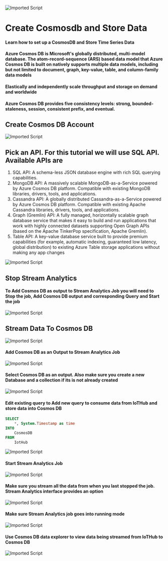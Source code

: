 ![Imported Script](https://github.com/rangv/AzureIoTLabs/blob/master/CosmosDB/images/cosmosdb.jpg "Header Image")
# Create Cosmosdb and Store Data

#### Learn how to set up a CosmosDB and Store Time Series Data

#### Azure Cosmos DB is Microsoft's globally distributed, multi-model database. The atom-record-sequence (ARS) based data model that Azure Cosmos DB is built on natively supports multiple data models, including but not limited to document, graph, key-value, table, and column-family data models

#### Elastically and independently scale throughput and storage on demand and worldwide

#### Azure Cosmos DB provides five consistency levels: strong, bounded-staleness, session, consistent prefix, and eventual. 


## Create Cosmos DB Account

![Imported Script](https://github.com/rangv/AzureIoTLabs/blob/master/CosmosDB/images/01_Create_CosmosDB.png "Create Cosmos DB")

## Pick an API. For this tutorial we will use SQL API. Available APIs are

1. SQL API: A schema-less JSON database engine with rich SQL querying capabilities.
2. MongoDB API: A massively scalable MongoDB-as-a-Service powered by Azure Cosmos DB platform. Compatible with existing MongoDB libraries, drivers, tools, and applications.
3. Cassandra API: A globally distributed Cassandra-as-a-Service powered by Azure Cosmos DB platform. Compatible with existing Apache Cassandra libraries, drivers, tools, and applications.
4. Graph (Gremlin) API: A fully managed, horizontally scalable graph database service that makes it easy to build and run applications that work with highly connected datasets supporting Open Graph APIs (based on the Apache TinkerPop specification, Apache Gremlin).
5. Table API: A key-value database service built to provide premium capabilities (for example, automatic indexing, guaranteed low latency, global distribution) to existing Azure Table storage applications without making any app changes

![Imported Script](https://github.com/rangv/AzureIoTLabs/blob/master/CosmosDB/images/02_Create_CosmosDB_Submit.png "Create Cosmos DB")


## Stop Stream Analytics

#### To Add Cosmos DB as output to Stream Analytics Job you will need to Stop the job, Add Cosmos DB output and corresponding Query and Start the job

![Imported Script](https://github.com/rangv/AzureIoTLabs/blob/master/CosmosDB/images/03_stop_stream_analytics_job.png "Stop Stream Analytics Job")


## Stream Data To Cosmos DB

![Imported Script](https://github.com/rangv/AzureIoTLabs/blob/master/CosmosDB/images/04_click_output.png "Stream Data to Cosmos DB")

#### Add Cosmos DB as an Output to Stream Analytics Job

![Imported Script](https://github.com/rangv/AzureIoTLabs/blob/master/CosmosDB/images/05_add_cosmosdb.png "Stream Data to Cosmos DB")

#### Select Cosmos DB as an output. Also make sure you create a new Database and a collection if its is not already created

![Imported Script](https://github.com/rangv/AzureIoTLabs/blob/master/CosmosDB/images/06_create_output.png "Select Cosmos DB Account")

#### Edit existing query to Add new query to consume data from IoTHub and store data into Cosmos DB 

```sql
SELECT
    *, System.Timestamp as time
INTO
    CosmosDB
FROM
    IotHub
```

![Imported Script](https://github.com/rangv/AzureIoTLabs/blob/master/CosmosDB/images/07_Edit_Query.png "Edit Query")

#### Start Stream Analytics Job

![Imported Script](https://github.com/rangv/AzureIoTLabs/blob/master/CosmosDB/images/08_start_asa.png "Start Stream Analytics Job")

#### Make sure you stream all the data from when you last stopped the job. Stream Analytics interface provides an option

![Imported Script](https://github.com/rangv/AzureIoTLabs/blob/master/CosmosDB/images/09_when_last_stopped.png "Stream Data to Cosmos DB")

#### Make sure Stream Analytics job goes into running mode

![Imported Script](https://github.com/rangv/AzureIoTLabs/blob/master/CosmosDB/images/10_running.png "Stream Data to Cosmos DB")

#### Use Cosmos DB data explorer to view data being streamed from IoTHub to Cosmos DB

![Imported Script](https://github.com/rangv/AzureIoTLabs/blob/master/CosmosDB/images/11_cosmosdb_data_explorer.png "Stream Data to Cosmos DB")
